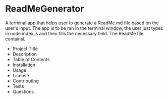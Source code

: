 # ReadMeGenerator

A terminal app that helps user to generate a ReadMe.md file based on the user's input. The app is to be ran in the terminal window, the user just types in node index.js and then fills the necessary field. The ReadMe file containsL
- Project Title
- Description
- Table of Contents
- Installation
- Usage
- License
- Contributing
- Tests
- Questions
